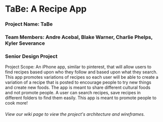 # TaBe: A Recipe App

### Project Name: TaBe
### Team Members: Andre Acebal, Blake Warner, Charlie Phelps, Kyler Severance
### Senior Design Project

Project Scope: An iPhone app, similar to pinterest, that will allow users to find recipes based upon who they follow and based upon what they search. This app promotes variations of recipes so each user will be able to create a variation of a recipe that is posted to encourage people to try new things and create new foods. The app is meant to share different cultural foods and not promote people. A user can search recipes, save recipes in different folders to find them easily. This app is meant to promote people to cook more!

###### View our wiki page to view the project's architecture and wireframes.
